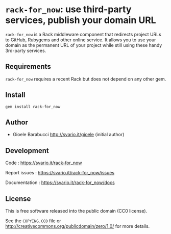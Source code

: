 `rack-for_now`: use third-party services, publish your domain URL
=================================================================

`rack-for_now` is a Rack middleware component that redirects project
URLs to GitHub, Rubygems and other online service. It allows you to use your
domain as the permanent URL of your project while still using these handy
3rd-party services.


Requirements
------------

`rack-for_now` requires a recent Rack but does not depend on any
other gem.


Install
-------

    gem install rack-for_now


Author
------

* Gioele Barabucci <http://svario.it/gioele> (initial author)


Development
-----------

Code
: <https://svario.it/rack-for_now>

Report issues
: <https://svario.it/rack-for_now/issues>

Documentation
: <https://svario.it/rack-for_now/docs>


License
-------

This is free software released into the public domain (CC0 license).

See the `COPYING.CC0` file or <http://creativecommons.org/publicdomain/zero/1.0/>
for more details.
